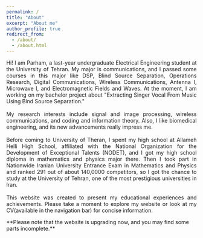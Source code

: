 ```yaml
---
permalink: /
title: "About"
excerpt: "About me"
author_profile: true
redirect_from: 
  - /about/
  - /about.html
---
```

<div style="text-align: justify">  

Hi! I am Parham, a last-year undergraduate Electrical Engineering student at the University of Tehran. My major is communications, and I passed some courses in this major like DSP, Blind Source Separation, Operations Research, Digital Communications, Wireless Communications, Antenna I, Microwave I, and Electromagnetic Fields and Waves. At the moment, I am working on my bachelor project about "Extracting Singer Vocal From Music Using Bind Source Separation." 
<br />
<br /> 
My research interests include signal and image processing, wireless communications, and coding and information theory. Also, I like biomedical engineering, and its new advancements really impress me.
<br />
<br />
Before coming to University of Theran, I spent my high school at Allameh Helli High School, affiliated with the National Organization for the Development of Exceptional Talents (NODET), and I got my high school diploma in mathematics and physics major there. Then I took part in Nationwide Iranian University Entrance Exam in Mathematics and Physics and ranked 291 out of about 140,0000 competitors, so I got the chance to study at the University of Tehran, one of the most prestigious universities in Iran.
<br />
<br />
This website was created to present my educational experiences and achievements. Please take a moment to explore my website or look at my CV(available in the navigation bar) for concise information.
<br />
</div>
**Please note that the website is upgrading now, and you may find some parts incomplete.**


<!---
Being in a competitive educational environment makes me a hardworking, responsible, and organized person. These features and my continual passion for enhancing my knowledge and experience and learning new technologies have equipped me with a unique set of abilities that make me well prepared to pursue further, advanced work in the academic profession. 
--->
